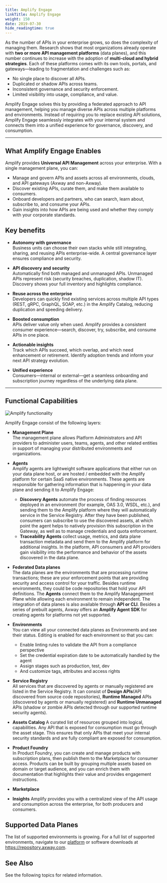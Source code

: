 ```yaml
---
title: Amplify Engage
linkTitle: Amplify Engage
weight: 150
date: 2019-07-30
hide_readingtime: true
---
```


As the number of APIs in your enterprise grows, so does the complexity of managing them. Research shows that most organizations already operate with **two or more API management platforms** (data planes), and this number continues to increase with the adoption of **multi-cloud and hybrid strategies**.
Each of these platforms comes with its own tools, portals, and gateways—leading to fragmentation and challenges such as:

* No single place to discover all APIs.
* Duplicated or shadow APIs across teams.
* Inconsistent governance and security enforcement.
* Limited visibility into usage, compliance, and value.
  
Amplify Engage solves this by providing a federated approach to API management, helping you manage diverse APIs across multiple platforms and environments. Instead of requiring you to replace existing API solutions, Amplify Engage seamlessly integrates with your internal system and connects them into a unified experience for governance, discovery, and consumption.

***

## What Amplify Engage Enables

Amplify provides **Universal API Management** across your enterprise. With a single management plane, you can:

* Manage and govern APIs and assets across all environments, clouds, and API gateways (Axway and non-Axway).
* Discover existing APIs, curate them, and make them available to consumers.
* Onboard developers and partners, who can search, learn about, subscribe to, and consume your APIs.
* Gain insights into how APIs are being used and whether they comply with your corporate standards.

## Key benefits

- **Autonomy with governance**  
  Business units can choose their own stacks while still integrating, sharing, and reusing APIs enterprise-wide. A central governance layer ensures compliance and security.

- **API discovery and security**  
  Automatically find both managed and unmanaged APIs. Unmanaged APIs represent risk (security breaches, duplication, shadow IT). Discovery shows your full inventory and highlights compliance.

- **Reuse across the enterprise**  
  Developers can quickly find existing services across multiple API types (REST, gRPC, GraphQL, SOAP, etc.) in the Amplify Catalog, reducing duplication and speeding delivery.

- **Boosted consumption**  
  APIs deliver value only when used. Amplify provides a consistent consumer experience—search, discover, try, subscribe, and consume APIs in one place.

- **Actionable insights**  
  Track which APIs succeed, which overlap, and which need enhancement or retirement. Identify adoption trends and inform your next API strategy evolution.

- **Unified experience**  
  Consumers—internal or external—get a seamless onboarding and subscription journey regardless of the underlying data plane.

***

## Functional Capabilities

![Amplify functionality](/Images/Overview/amplify-platform-overview.png)

Amplify Engage consist of the following layers:

- **Management Plane**  
  The management plane allows Platform Administrators and API providers to administer users, teams, agents, and other related entities in support of managing your distributed environments and organizations.

- **Agents**  
  Amplify agents are lightweight software applications that either run on your data plane host, or are hosted / embedded with the Amplify platform for certain SaaS native environments. These agents are responsible for gathering information that is happening in your data plane and sending it to Amplify Engage:
  
  - **Discovery Agents** automate the process of finding resources deployed in an environment (for example, OAS 3.0, WSDL, etc.), and sending them to the Amplify platform where they will automatically service in the Service Registry. After they have been published, consumers can subscribe to use the discovered assets, at which point the agent helps to natively provision this subscription in the Gateway, as well as to manage credentials and quota enforcement.
  - **Traceability Agents** collect usage, metrics, and data plane transaction metadata and send them to the Amplify platform for additional insights. In the platform, API consumers and API providers gain visibility into the performance and behavior of the assets discovered in the data plane.

- **Federated Data planes**  
  The data planes are the environments that are processing runtime transactions; these are your enforcement points that are providing security and access control for your traffic. Besides runtime environments, they could be code repositories that hold your API definitions. The **Agents** connect them to the Amplify Managegement Plane while allowing each environment to remain independent. The integration of data planes is also available through **API or CLI**. Besides a series of prebuilt agents, Axway offers an **Amplify Agent SDK** for creating agents for platforms not yet supported.

- **Environments**  
  You can view all your connected data planes as Environments and see their status. Editing is enabled for each environment so that you can:

  - Enable linting rules to validate the API from a compliance perspective
  - Set the credential expiration date to be automatically handled by the agent
  - Assign stages such as production, test, dev
  - And customize tags, attributes and access rights

- **Service Registry**  
 All services that are discovered by agents or manually registered are listed in the Service Registry. It can consist of **Design APIs**(API discovered from source code repositories), **Runtime Managed** APIs (discovered by agents or manually registered​) and **Runtime Unmanaged** APIs (shadow or zombie APIs detected through our supported runtime security agents).​

- **Assets Catalog**
  A curated list of resources grouped into logical, capabilities. Any API that is exposed for consumption must go through the asset stage. This ensures that only APIs that meet your internal security standards and are fully compliant are exposed for consumption.
  
- **Product Foundry**  
  In Product Foundry, you can create and manage products with subscription plans, then publish them to the Marketplace for consumer access. Products can be built by grouping multiple assets based on domain or target audience, and you can enrich them with documentation that highlights their value and provides engagement instructions.
  
- **Marketplace**
- **Insights**
  Amplify provides you with a centralized view of the API usage and consumption across the enterprise, for both producers and consumers.

## Supported Data Planes
The list of supported environments is growing. For a full list of supported environments, navigate to our [platform](https:/platform.axway.com/) or software downloads at <https://repository.axway.com>.

## See Also

See the following topics for related information.
